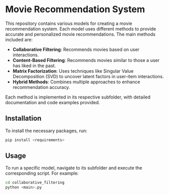 # Movie Recommendation System

This repository contains various models for creating a movie recommendation system. Each model uses different methods to provide accurate and personalized movie recommendations. The main methods included are:

- **Collaborative Filtering**: Recommends movies based on user interactions.
- **Content-Based Filtering**: Recommends movies similar to those a user has liked in the past.
- **Matrix Factorization**: Uses techniques like Singular Value Decomposition (SVD) to uncover latent factors in user-item interactions.
- **Hybrid Methods**: Combines multiple approaches to enhance recommendation accuracy.

Each method is implemented in its respective subfolder, with detailed documentation and code examples provided.

## Installation
To install the necessary packages, run:
```sh
pip install <requirements>
```

## Usage
To run a specific model, navigate to its subfolder and execute the corresponding script. For example:
```sh
cd collaborative_filtering
python <main>.py
```
